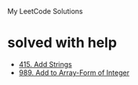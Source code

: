 My LeetCode Solutions

# solved with help
- [415. Add Strings](https://leetcode.com/problems/add-strings/)
- [989. Add to Array-Form of Integer](https://leetcode.com/problems/add-to-array-form-of-integer/)
